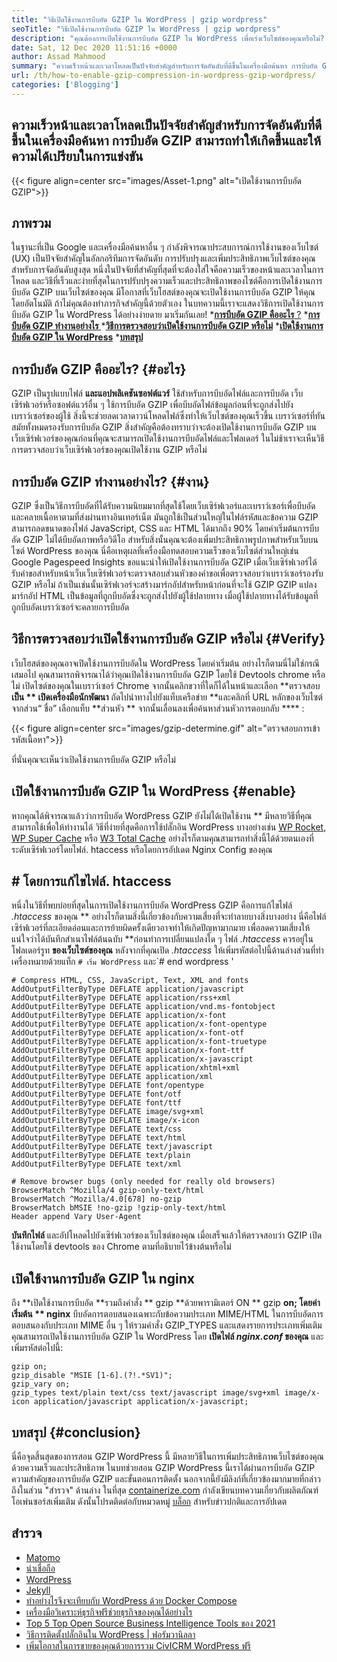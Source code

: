 ```yaml
---
title: "วิธีเปิดใช้งานการบีบอัด GZIP ใน WordPress | gzip wordpress" 
seoTitle: "วิธีเปิดใช้งานการบีบอัด GZIP ใน WordPress | gzip wordpress" 
description: "คุณต้องการเปิดใช้งานการบีบอัด GZIP ใน WordPress เพื่อเร่งเว็บไซต์ของคุณหรือไม่? ในโพสต์บล็อกนี้เราจะเรียนรู้วิธีเปิดใช้งานการบีบอัดใน WordPress" 
date: Sat, 12 Dec 2020 11:51:16 +0000
author: Assad Mahmood
summary: "ความเร็วหน้าและเวลาโหลดเป็นปัจจัยสำคัญสำหรับการจัดอันดับที่ดีขึ้นในเครื่องมือค้นหา การบีบอัด GZIP สามารถทำให้เกิดขึ้นและให้ความได้เปรียบในการแข่งขัน" 
url: /th/how-to-enable-gzip-compression-in-wordpress-gzip-wordpress/
categories: ['Blogging']
---
```


## ความเร็วหน้าและเวลาโหลดเป็นปัจจัยสำคัญสำหรับการจัดอันดับที่ดีขึ้นในเครื่องมือค้นหา การบีบอัด GZIP สามารถทำให้เกิดขึ้นและให้ความได้เปรียบในการแข่งขัน

{{< figure align=center src="images/Asset-1.png" alt="เปิดใช้งานการบีบอัด GZIP">}}


## ภาพรวม
ในฐานะที่เป็น Google และเครื่องมือค้นหาอื่น ๆ กำลังพิจารณาประสบการณ์การใช้งานของเว็บไซต์ (UX) เป็นปัจจัยสำคัญในอัลกอริทึมการจัดอันดับ การปรับปรุงและเพิ่มประสิทธิภาพเว็บไซต์ของคุณสำหรับการจัดอันดับสูงสุด หนึ่งในปัจจัยที่สำคัญที่สุดที่จะต้องใส่ใจคือความเร็วของหน้าและเวลาในการโหลด และวิธีที่เร็วและง่ายที่สุดในการปรับปรุงความเร็วและประสิทธิภาพของไซต์คือการเปิดใช้งานการบีบอัด GZIP บนเว็บไซต์ของคุณ มีโอกาสที่เว็บโฮสต์ของคุณจะเปิดใช้งานการบีบอัด GZIP ให้คุณโดยอัตโนมัติ ถ้าไม่คุณต้องทำภารกิจสำคัญนี้ด้วยตัวเอง
ในบทความนี้เราจะแสดงวิธีการเปิดใช้งานการบีบอัด GZIP ใน WordPress ได้อย่างง่ายดาย มาเริ่มกันเลย!
  *[**การบีบอัด GZIP คืออะไร** ?][1]
  *[**การบีบอัด GZIP ทำงานอย่างไร** ][2]
  ***[วิธีการตรวจสอบว่าเปิดใช้งานการบีบอัด GZIP หรือไม่][3]** 
  ***[เปิดใช้งานการบีบอัด GZIP ใน WordPress][4]** 
  ***[บทสรุป][5]** 

## การบีบอัด GZIP คืออะไร?   {#อะไร}
GZIP เป็นรูปแบบไฟล์ **และแอปพลิเคชันซอฟต์แวร์**  ใช้สำหรับการบีบอัดไฟล์และการบีบอัด เว็บเซิร์ฟเวอร์หรือซอฟต์แวร์อื่น ๆ ใช้การบีบอัด GZIP เพื่อบีบอัดไฟล์ข้อมูลก่อนที่จะถูกส่งไปยังเบราว์เซอร์ของผู้ใช้ สิ่งนี้จะช่วยลดเวลาดาวน์โหลดไฟล์ซึ่งทำให้เว็บไซต์ของคุณเร็วขึ้น เบราว์เซอร์ที่ทันสมัยทั้งหมดรองรับการบีบอัด GZIP
สิ่งสำคัญคือต้องทราบว่าจะต้องเปิดใช้งานการบีบอัด GZIP บนเว็บเซิร์ฟเวอร์ของคุณก่อนที่คุณจะสามารถเปิดใช้งานการบีบอัดไฟล์และโฟลเดอร์ ในไม่ช้าเราจะเห็นวิธีการตรวจสอบว่าเว็บเซิร์ฟเวอร์ของคุณเปิดใช้งาน GZIP หรือไม่

## การบีบอัด GZIP ทำงานอย่างไร?   {#งาน}
GZIP ซึ่งเป็นวิธีการบีบอัดที่ได้รับความนิยมมากที่สุดใช้โดยเว็บเซิร์ฟเวอร์และเบราว์เซอร์เพื่อบีบอัดและคลายเนื้อหาตามที่ส่งผ่านทางอินเทอร์เน็ต มันถูกใช้เป็นส่วนใหญ่ในไฟล์รหัสและข้อความ GZIP สามารถลดขนาดของไฟล์ JavaScript, CSS และ HTML ได้มากถึง 90% โดยค่าเริ่มต้นการบีบอัด GZIP ไม่ได้บีบอัดภาพหรือวิดีโอ สำหรับสิ่งนั้นคุณจะต้องเพิ่มประสิทธิภาพรูปภาพสำหรับเว็บบนไซต์ WordPress ของคุณ นี่คือเหตุผลที่เครื่องมือทดสอบความเร็วของเว็บไซต์ส่วนใหญ่เช่น Google Pagespeed Insights ขอแนะนำให้เปิดใช้งานการบีบอัด GZIP
เมื่อเว็บเซิร์ฟเวอร์ได้รับคำขอสำหรับหน้าเว็บเว็บเซิร์ฟเวอร์จะตรวจสอบส่วนหัวของคำขอเพื่อตรวจสอบว่าเบราว์เซอร์รองรับ GZIP หรือไม่ ถ้าเป็นเช่นนั้นเซิร์ฟเวอร์จะสร้างมาร์กอัปสำหรับหน้าก่อนที่จะใช้ GZIP GZIP แปลงมาร์กอัป HTML เป็นข้อมูลที่ถูกบีบอัดซึ่งจะถูกส่งไปยังผู้ใช้ปลายทาง เมื่อผู้ใช้ปลายทางได้รับข้อมูลที่ถูกบีบอัดเบราว์เซอร์จะคลายการบีบอัด

## **วิธีการตรวจสอบว่าเปิดใช้งานการบีบอัด GZIP หรือไม่** {#Verify}
เว็บโฮสต์ของคุณอาจเปิดใช้งานการบีบอัดใน WordPress โดยค่าเริ่มต้น อย่างไรก็ตามนี่ไม่ใช่กรณีเสมอไป คุณสามารถพิจารณาได้ว่าคุณเปิดใช้งานการบีบอัด GZIP โดยใช้ Devtools chrome หรือไม่
เปิดไซต์ของคุณในเบราว์เซอร์ Chrome จากนั้นคลิกขวาที่ใดก็ได้ในหน้าและเลือก **ตรวจสอบ  **เป็น **  เปิดเครื่องมือนักพัฒนา** 
ถัดไปนำทางไปยังแท็บเครือข่าย **และคลิกที่ URL หลักของเว็บไซต์จากส่วน“ ชื่อ” เลือกแท็บ  **ส่วนหัว **  จากนั้นเลื่อนลงเพื่อค้นหาส่วนหัวการตอบกลับ **** :

{{< figure align=center src="images/gzip-determine.gif" alt="ตรวจสอบการเข้ารหัสเนื้อหา">}}

ที่นั่นคุณจะเห็นว่าเปิดใช้งานการบีบอัด GZIP หรือไม่

## เปิดใช้งานการบีบอัด GZIP ใน WordPress   {#enable}
หากคุณได้พิจารณาแล้วว่าการบีบอัด WordPress GZIP ยังไม่ได้เปิดใช้งาน ** มีหลายวิธีที่คุณสามารถใช้เพื่อให้ทำงานได้ วิธีที่ง่ายที่สุดคือการใช้ปลั๊กอิน WordPress บางอย่างเช่น [WP Rocket][6], [WP Super Cache][7] หรือ [W3 Total Cache][8] อย่างไรก็ตามคุณสามารถทำสิ่งนี้ได้ด้วยตนเองที่ระดับเซิร์ฟเวอร์โดยไฟล์. htaccess หรือโดยการอัปเดต Nginx Config ของคุณ

## # โดยการแก้ไขไฟล์. htaccess
หนึ่งในวิธีที่พบบ่อยที่สุดในการเปิดใช้งานการบีบอัด WordPress GZIP คือการแก้ไขไฟล์ _.htaccess_ ของคุณ ** อย่างไรก็ตามสิ่งนี้เกี่ยวข้องกับความเสี่ยงที่จะทำลายบางสิ่งบางอย่าง นี่คือไฟล์เซิร์ฟเวอร์ที่ละเอียดอ่อนและการย้ายผิดครั้งเดียวอาจทำให้เกิดปัญหามากมาย
เพื่อลดความเสี่ยงให้แน่ใจว่าได้บันทึกสำเนาไฟล์ต้นฉบับ **ก่อนทำการเปลี่ยนแปลงใด ๆ ไฟล์ _.htaccess_ ควรอยู่ในโฟลเดอร์รูท  **ของเว็บไซต์ของคุณ**   หลังจากที่คุณเปิด _.htaccess_ ให้เพิ่มรหัสต่อไปนี้ด้านล่างส่วนที่ทำเครื่องหมายด้วยแท็ก `# เริ่ม WordPress` และ`# end wordpress '
```
# Compress HTML, CSS, JavaScript, Text, XML and fonts
AddOutputFilterByType DEFLATE application/javascript
AddOutputFilterByType DEFLATE application/rss+xml
AddOutputFilterByType DEFLATE application/vnd.ms-fontobject
AddOutputFilterByType DEFLATE application/x-font
AddOutputFilterByType DEFLATE application/x-font-opentype
AddOutputFilterByType DEFLATE application/x-font-otf
AddOutputFilterByType DEFLATE application/x-font-truetype
AddOutputFilterByType DEFLATE application/x-font-ttf
AddOutputFilterByType DEFLATE application/x-javascript
AddOutputFilterByType DEFLATE application/xhtml+xml
AddOutputFilterByType DEFLATE application/xml
AddOutputFilterByType DEFLATE font/opentype
AddOutputFilterByType DEFLATE font/otf
AddOutputFilterByType DEFLATE font/ttf
AddOutputFilterByType DEFLATE image/svg+xml
AddOutputFilterByType DEFLATE image/x-icon
AddOutputFilterByType DEFLATE text/css
AddOutputFilterByType DEFLATE text/html
AddOutputFilterByType DEFLATE text/javascript
AddOutputFilterByType DEFLATE text/plain
AddOutputFilterByType DEFLATE text/xml

# Remove browser bugs (only needed for really old browsers)
BrowserMatch ^Mozilla/4 gzip-only-text/html
BrowserMatch ^Mozilla/4.0[678] no-gzip
BrowserMatch bMSIE !no-gzip !gzip-only-text/html
Header append Vary User-Agent
```
**บันทึกไฟล์**  และอัปโหลดไปยังเซิร์ฟเวอร์ของเว็บไซต์ของคุณ เมื่อเสร็จแล้วให้ตรวจสอบว่า GZIP เปิดใช้งานโดยใช้ devtools ของ Chrome ตามที่อธิบายไว้ข้างต้นหรือไม่

## เปิดใช้งานการบีบอัด GZIP ใน nginx
ถึง **เปิดใช้งานการบีบอัด  **รวมถึงคำสั่ง **  gzip  **ด้วยพารามิเตอร์ ON **  gzip  **on; โดยค่าเริ่มต้น **  nginx**  บีบอัดการตอบสนองเฉพาะกับข้อความประเภท MIME/HTML ในการบีบอัดการตอบสนองกับประเภท MIME อื่น ๆ ให้รวมคำสั่ง GZIP_TYPES และแสดงรายการประเภทเพิ่มเติม
คุณสามารถเปิดใช้งานการบีบอัด GZIP ใน WordPress โดย **เปิดไฟล์ _nginx.conf_ ของคุณ**  และเพิ่มรหัสต่อไปนี้:
```
gzip on;
gzip_disable "MSIE [1-6].(?!.*SV1)";
gzip_vary on;
gzip_types text/plain text/css text/javascript image/svg+xml image/x-icon application/javascript application/x-javascript;
```

## บทสรุป   {#conclusion}
นี่คือจุดสิ้นสุดของการสอน GZIP WordPress นี้ มีหลายวิธีในการเพิ่มประสิทธิภาพเว็บไซต์ของคุณด้วยความเร็วและประสิทธิภาพ ในบทช่วยสอน GZIP WordPress นี้เราได้ผ่านการบีบอัด GZIP ความสำคัญของการบีบอัด GZIP และขั้นตอนการติดตั้ง นอกจากนี้ยังมีลิงก์ที่เกี่ยวข้องมากมายที่กล่าวถึงในส่วน "สำรวจ" ด้านล่าง
ในที่สุด [containerize.com][9] กำลังเขียนบทความเกี่ยวกับผลิตภัณฑ์โอเพ่นซอร์สเพิ่มเติม ดังนั้นโปรดติดต่อกับหมวดหมู่ [บล็อก][10] สำหรับข่าวปกติและการอัปเดต

## สำรวจ
  * [Matomo][11]
  * [น่าเชื่อถือ][12]
  * [WordPress][13]
  * [Jekyll][14]
  * [ทำอย่างไรจึงจะเทียบกับ WordPress ด้วย Docker Compose][15]
  * [เครื่องมือวิเคราะห์ธุรกิจฟรีช่วยธุรกิจของคุณได้อย่างไร][16]
  * [Top 5 Top Open Source Business Intelligence Tools ของ 2021][17]
  * [วิธีการติดตั้งปลั๊กอินใน WordPress | ฟอรัมวานิลลา][18]
  * [เพิ่มโอกาสในการขายของคุณด้วยการรวม CivICRM WordPress ฟรี][19]

  
[1]: #what
[2]: #work
[3]: #verify
[4]: #enable
[5]: #conclusion
[6]: https://wp-rocket.me/
[7]: https://wordpress.org/plugins/wp-super-cache/
[8]: https://wordpress.org/plugins/w3-total-cache/
[9]: https://www.containerize.com/
[10]: https://products.containerize.com/blogging/
[11]: https://products.containerize.com/business-intelligence/matomo
[12]: https://products.containerize.com/business-intelligence/plausible
[13]: https://products.containerize.com/blogging/wordpress/
[14]: https://products.containerize.com/blogging/jekyll/
[15]: https://blog.containerize.com/blogging/how-to-dockerize-wordpress-docker-wordpress/
[16]: https://blog.containerize.com/2021/03/12/how-free-business-analytics-tools-assist-your-business/
[17]: https://blog.containerize.com/business-intelligence-software/top-5-open-source-business-intelligence-solutions-of-2021/
[18]: https://blog.containerize.com/blogging/how-to-a-install-plugin-in-wordpress-vanilla-forum/
[19]: https://blog.containerize.com/blogging/civicrm-wordpress-integration-wordpress-tutorial/
